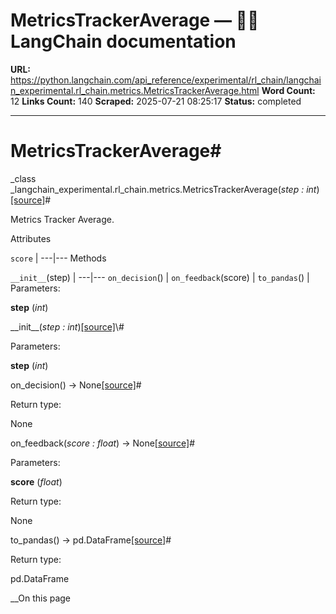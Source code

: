 # MetricsTrackerAverage — 🦜🔗 LangChain  documentation

**URL:** https://python.langchain.com/api_reference/experimental/rl_chain/langchain_experimental.rl_chain.metrics.MetricsTrackerAverage.html
**Word Count:** 12
**Links Count:** 140
**Scraped:** 2025-07-21 08:25:17
**Status:** completed

---

# MetricsTrackerAverage\#

_class _langchain\_experimental.rl\_chain.metrics.MetricsTrackerAverage\(_step : int_\)[\[source\]](https://python.langchain.com/api_reference/_modules/langchain_experimental/rl_chain/metrics.html#MetricsTrackerAverage)\#     

Metrics Tracker Average.

Attributes

`score` |    ---|---      Methods

`__init__`\(step\) |    ---|---   `on_decision`\(\) |    `on_feedback`\(score\) |    `to_pandas`\(\) |       Parameters:     

**step** \(_int_\)

\_\_init\_\_\(_step : int_\)[\[source\]](https://python.langchain.com/api_reference/_modules/langchain_experimental/rl_chain/metrics.html#MetricsTrackerAverage.__init__)\#     

Parameters:     

**step** \(_int_\)

on\_decision\(\) → None[\[source\]](https://python.langchain.com/api_reference/_modules/langchain_experimental/rl_chain/metrics.html#MetricsTrackerAverage.on_decision)\#     

Return type:     

None

on\_feedback\(_score : float_\) → None[\[source\]](https://python.langchain.com/api_reference/_modules/langchain_experimental/rl_chain/metrics.html#MetricsTrackerAverage.on_feedback)\#     

Parameters:     

**score** \(_float_\)

Return type:     

None

to\_pandas\(\) → pd.DataFrame[\[source\]](https://python.langchain.com/api_reference/_modules/langchain_experimental/rl_chain/metrics.html#MetricsTrackerAverage.to_pandas)\#     

Return type:     

pd.DataFrame

__On this page